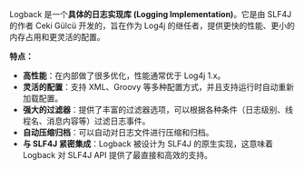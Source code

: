 Logback 是一个**具体的日志实现库 (Logging Implementation)**。它是由 SLF4J 的作者 Ceki Gülcü 开发的，旨在作为 Log4j 的继任者，提供更快的性能、更小的内存占用和更灵活的配置。

**特点：**

- **高性能**：在内部做了很多优化，性能通常优于 Log4j 1.x。
- **灵活的配置**：支持 XML、Groovy 等多种配置方式，并且支持运行时自动重新加载配置。
- **强大的过滤器**：提供了丰富的过滤器选项，可以根据各种条件（日志级别、线程名、消息内容等）过滤日志事件。
- **自动压缩归档**：可以自动对日志文件进行压缩和归档。
- **与 SLF4J 紧密集成**：Logback 被设计为 SLF4J 的原生实现，这意味着 Logback 对 SLF4J API 提供了最直接和高效的支持。